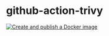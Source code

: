 # github-action-trivy

[![Create and publish a Docker image](https://github.com/ersinsari13/github-action-trivy/actions/workflows/docker-build-scan-push.yaml/badge.svg)](https://github.com/ersinsari13/github-action-trivy/actions/workflows/docker-build-scan-push.yaml)
